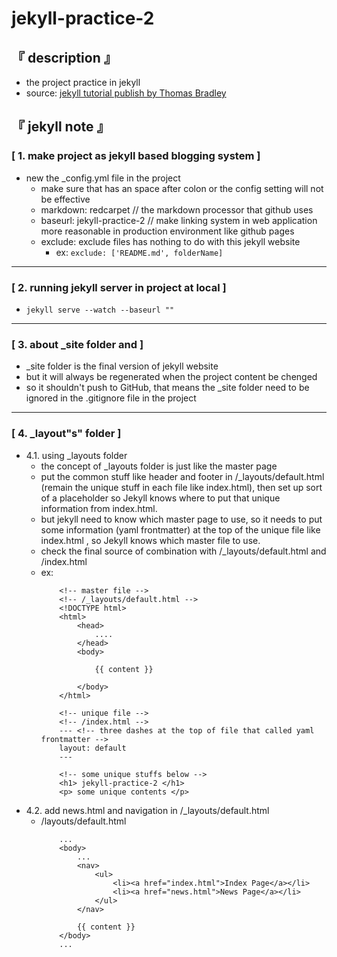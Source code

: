 # jekyll-practice-2

## 『 description 』
- the project practice in jekyll
- source: [jekyll tutorial publish by Thomas Bradley](https://www.youtube.com/playlist?list=PLWjCJDeWfDdfVEcLGAfdJn_HXyM4Y7_k-)

## 『 jekyll note 』
### [ 1. make project as jekyll based blogging system ]
- new the _config.yml file in the project
    - make sure that has an space after colon or the config setting will not be effective
    - markdown: redcarpet // the markdown processor that github uses
    - baseurl: jekyll-practice-2 // make linking system in web application more reasonable in production environment like github pages
    - exclude: exclude files has nothing to do with this jekyll website
        - ex: `exclude: ['README.md', folderName]`

<hr>

### [ 2. running jekyll server in project at local ]
- `jekyll serve --watch --baseurl ""`

<hr>

### [ 3. about _site folder and  ]
- _site folder is the final version of jekyll website
- but it will always be regenerated when the project content be chenged
- so it shouldn't push to GitHub, that means the _site folder need to be ignored in the .gitignore file in the project

<hr>

### [ 4. _layout"s" folder ]
- 4.1. using _layouts folder
    - the concept of _layouts folder is just like the master page
    - put the common stuff like header and footer in /_layouts/default.html (remain the unique stuff in each file like index.html), then set up sort of a placeholder so Jekyll knows where to put that unique information from index.html.
    - but jekyll  need to know which master page to use, so it needs to put some information (yaml frontmatter) at the top of the unique file like index.html , so Jekyll knows which master file to use.
    - check the final source of combination with /_layouts/default.html and /index.html
    - ex:
        ```
            <!-- master file -->
            <!-- /_layouts/default.html -->
            <!DOCTYPE html>
            <html>
                <head>
                    ....
                </head>
                <body>

                    {{ content }}

                </body>
            </html>
        ```
        ```
            <!-- unique file -->
            <!-- /index.html -->
            --- <!-- three dashes at the top of file that called yaml frontmatter -->
            layout: default
            ---
            
            <!-- some unique stuffs below -->
            <h1> jekyll-practice-2 </h1>
            <p> some unique contents </p>
        ```
- 4.2. add news.html and navigation in /_layouts/default.html
    - /layouts/default.html
        ```
            ...
            <body>
                ...
                <nav>
                    <ul>
                        <li><a href="index.html">Index Page</a></li>
                        <li><a href="news.html">News Page</a></li>
                    </ul>
                </nav>

                {{ content }}
            </body>
            ...
        ```

